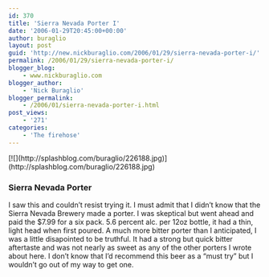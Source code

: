 ```yaml
---
id: 370
title: 'Sierra Nevada Porter I'
date: '2006-01-29T20:45:00+00:00'
author: buraglio
layout: post
guid: 'http://new.nickburaglio.com/2006/01/29/sierra-nevada-porter-i/'
permalink: /2006/01/29/sierra-nevada-porter-i/
blogger_blog:
    - www.nickburaglio.com
blogger_author:
    - 'Nick Buraglio'
blogger_permalink:
    - /2006/01/sierra-nevada-porter-i.html
post_views:
    - '271'
categories:
    - 'The firehose'
---
```


<div></div>[![](http://splashblog.com/buraglio/226188.jpg)](http://splashblog.com/buraglio/226188.jpg)

### Sierra Nevada Porter 

I saw this and couldn’t resist trying it. I must admit that I didn’t know that the Sierra Nevada Brewery made a porter. I was skeptical but went ahead and paid the $7.99 for a six pack. 5.6 percent alc. per 12oz bottle, it had a thin, light head when first poured. A much more bitter porter than I anticipated, I was a little disapointed to be truthful. It had a strong but quick bitter aftertaste and was not nearly as sweet as any of the other porters I wrote about here. I don’t know that I’d recommend this beer as a “must try” but I wouldn’t go out of my way to get one.

<div></div>